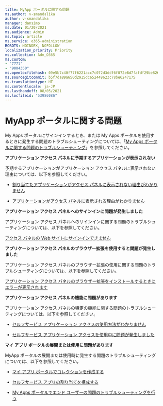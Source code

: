 ```yaml
---
title: MyApp ポータルに関する問題
ms.author: v-smandalika
author: v-smandalika
manager: dansimp
ms.date: 01/20/2021
ms.audience: Admin
ms.topic: article
ms.service: o365-administration
ROBOTS: NOINDEX, NOFOLLOW
localization_priority: Priority
ms.collection: Adm_O365
ms.custom:
- "7771"
- "9004350"
ms.openlocfilehash: 09e5b7c40f77f6221acc7c072d3ddf6f072e8d7fafdf29be8262dfeed051dddd
ms.sourcegitcommit: b5f7da89a650d2915dc652449623c78be6247175
ms.translationtype: HT
ms.contentlocale: ja-JP
ms.lasthandoff: 08/05/2021
ms.locfileid: "53986086"
---
```

# <a name="myapps-portal-issues"></a>MyApp ポータルに関する問題

My Apps ポータルにサインインするとき、または My Apps ポータルを使用するときに発生する問題のトラブルシューティングについては、「[My Apps ポータルに関する問題のトラブルシューティング](https://docs.microsoft.com/azure/active-directory/user-help/my-apps-portal-end-user-troubleshoot)」を参照してください。

**アプリケーション アクセス パネルに予期するアプリケーションが表示されない**

予期するアプリケーションがアプリケーション アクセス パネルに表示されない理由については、以下を参照してください。

- [割り当てたアプリケーションがアクセス パネルに表示されない理由がわかりません](https://docs.microsoft.com/azure/active-directory/manage-apps/application-sign-in-other-problem-access-panel)
     
- [アプリケーションがアクセス パネルに表示される理由がわかりません](https://docs.microsoft.com/azure/active-directory/manage-apps/application-sign-in-other-problem-access-panel)

**アプリケーション アクセス パネルへのサインインに問題が発生しました**

アプリケーション アクセス パネルへのサインインに関する問題のトラブルシューティングについては、以下を参照してください。

[アクセス パネルの Web サイトにサインインできません](https://docs.microsoft.com/azure/active-directory/manage-apps/application-sign-in-other-problem-access-panel)

**アプリケーション アクセス パネルのブラウザー拡張を使用すると問題が発生しました**

アプリケーション アクセス パネルのブラウザー拡張の使用に関する問題のトラブルシューティングについては、以下を参照してください。

[アプリケーション アクセス パネルのブラウザー拡張をインストールするときにエラーが表示されます](https://docs.microsoft.com/azure/active-directory/application-access-panel-extension-problem-installing/)

**アプリケーション アクセス パネルの機能に問題があります**

アプリケーション アクセス パネルの特定の機能に関する問題のトラブルシューティングについては、以下を参照してください。

- [セルフサービス アプリケーション アクセスの使用方法がわかりません](https://docs.microsoft.com/azure/active-directory/manage-apps/access-panel-manage-self-service-access) 

- [セルフサービス アプリケーション アクセスを使用中に問題が発生しました](https://docs.microsoft.com/azure/active-directory/manage-apps/access-panel-manage-self-service-access)
    
**マイ アプリ ポータルの展開または使用に問題があります**

MyApp ポータルの展開または使用時に発生する問題のトラブルシューティングについては、以下を参照してください。

- [マイ アプリ ポータルでコレクションを作成する](https://docs.microsoft.com/azure/active-directory/manage-apps/access-panel-collections) 
    
- [セルフサービス アプリの割り当てを構成する](https://docs.microsoft.com/azure/active-directory/manage-apps/manage-self-service-access)
     
- [My Apps ポータルでエンド ユーザーの問題のトラブルシューティングを行う](https://docs.microsoft.com/azure/active-directory/user-help/my-apps-portal-end-user-troubleshoot)



